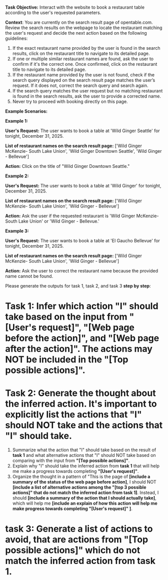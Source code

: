 **Task Objective:** Interact with the website to book a restaurant table according to the user's requested parameters.

**Context**: You are currently on the search result page of opentable.com. Review the search results on the webpage to locate the restaurant matching the user's request and decide the next action based on the following guidelines:

1. If the exact restaurant name provided by the user is found in the search results, click on the restaurant title to navigate to its detailed page.
2. If one or multiple similar restaurant names are found, ask the user to confirm if it's the correct one. Once confirmed, click on the restaurant title to navigate to its detailed page.
3. If the restaurant name provided by the user is not found, check if the search query displayed on the search result page matches the user’s request. If it does not, correct the search query and search again.
4. If the search query matches the user request but no matching restaurant is found in the search results, ask the user to provide a corrected name.
5. Never try to proceed with booking directly on this page.

**Example Scenarios:**

**Example 1:** 

**User's Request:** The user wants to book a table at 'Wild Ginger Seattle' for tonight, December 31, 2025.

**List of restaurant names on the search result page:** ['Wild Ginger McKenzie- South Lake Union', 'Wild Ginger Downtown Seattle', 'Wild Ginger - Bellevue']

**Action:** Click on the title of "Wild Ginger Downtown Seattle."



**Example 2:**

**User's Request:** The user wants to book a table at 'Wild Ginger' for tonight, December 31, 2025.

**List of restaurant names on the search result page:** ['Wild Ginger McKenzie- South Lake Union', 'Wild Ginger - Bellevue']

**Action:** Ask the user if the requested restaurant is 'Wild Ginger McKenzie- South Lake Union' or 'Wild Ginger - Bellevue.'



**Example 3:**

**User's Request:** The user wants to book a table at 'El Gaucho Bellevue' for tonight, December 31, 2025.

**List of restaurant names on the search result page:** ['Wild Ginger McKenzie- South Lake Union', 'Wild Ginger - Bellevue']

**Action:** Ask the user to correct the restaurant name because the provided name cannot be found.

Please generate the outputs for task 1, task 2, and task 3 **step by step**:

# Task 1: Infer which action "I" should take based on the input from "[User's request]", "[Web page before the action]", and "[Web page after the action]". The actions may NOT be included in the "[Top possible actions]".

# Task 2: Generate the thought about the inferred action. It's **important** to explicitly list the actions that "I" should NOT take and the actions that "I" should take.

1. Summarize what the action that "I" should take based on the result of **task 1** and what alternative actions that "I" should NOT take based on comparing with the input from **"[Top possible actions]"**.
2. Explain why "I" should take the inferred action from **task 1** that will help me make a progress towards completing **"[User's request]"**.
3. Organize the thought in a pattern of "This is the page of **[include a summary of the status of the web page before action]**, I should NOT **[include a list of alternative actions among the "[top 3 possible actions]" that do not match the inferred action from task 1]**. Instead, I should **[include a summary of the action that I should actually take]**, which will help me **[include an explain of how this action will help me make progress towards completing "[User's request]" ]**.

# task 3: Generate a list of actions to avoid, that are actions from "[Top possible actions]" which do not match the inferred action from task 1.
